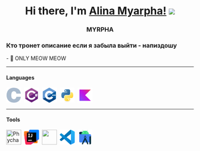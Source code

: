 <h1 align="center">Hi there, I'm <a href="https://daniilshat.ru/" target="_blank">Alina Myarpha!</a> 
<img src="https://github.com/blackcater/blackcater/raw/main/images/Hi.gif" height="32"/></h1>
<h3 align="center">MYRPHA</h3>
<h3> Кто тронет описание если я забыла выйти - напиздошу </h3>
- 🤍 ONLY MEOW MEOW

---

<h4>Languages</h4>
<div>
  <img src="https://github.com/devicons/devicon/blob/master/icons/c/c-original.svg" width="40" height="40"/>&nbsp;
  <img src="https://github.com/devicons/devicon/blob/master/icons/csharp/csharp-original.svg" width="40" height="40"/>&nbsp;
  <img src="https://github.com/devicons/devicon/blob/master/icons/cplusplus/cplusplus-original.svg" width="40" height="40"/>&nbsp;
  <img src="https://github.com/devicons/devicon/blob/master/icons/python/python-original.svg" width="40" height="40"/>&nbsp;
  <img src="https://raw.githubusercontent.com/devicons/devicon/ca28c779441053191ff11710fe24a9e6c23690d6/icons/kotlin/kotlin-original.svg" width="40" height="40"/>&nbsp;
</div>

---
                                 
<h4>Tools</h4>
<div>
 <img src="https://icon.icepanel.io/Technology/svg/PyCharm.svg"title="Phycharm" width="40" height="40"/>&nbsp;
 <img src="https://raw.githubusercontent.com/devicons/devicon/ca28c779441053191ff11710fe24a9e6c23690d6/icons/intellij/intellij-original.svg" width="40" height="40"/>&nbsp;
 <img src="https://icon.icepanel.io/Technology/svg/Visual-Studio.svg" width="40" height="40"/>&nbsp;
 <img src="https://raw.githubusercontent.com/devicons/devicon/ca28c779441053191ff11710fe24a9e6c23690d6/icons/vscode/vscode-original.svg" width="40" height="40"/>&nbsp;
 <img src="https://raw.githubusercontent.com/devicons/devicon/ca28c779441053191ff11710fe24a9e6c23690d6/icons/androidstudio/androidstudio-original.svg" width="40" height="40"/>&nbsp; 

  

  
</div>
